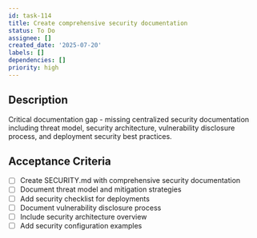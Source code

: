```yaml
---
id: task-114
title: Create comprehensive security documentation
status: To Do
assignee: []
created_date: '2025-07-20'
labels: []
dependencies: []
priority: high
---
```


## Description

Critical documentation gap - missing centralized security documentation including threat model, security architecture, vulnerability disclosure process, and deployment security best practices.

## Acceptance Criteria

- [ ] Create SECURITY.md with comprehensive security documentation
- [ ] Document threat model and mitigation strategies
- [ ] Add security checklist for deployments
- [ ] Document vulnerability disclosure process
- [ ] Include security architecture overview
- [ ] Add security configuration examples
